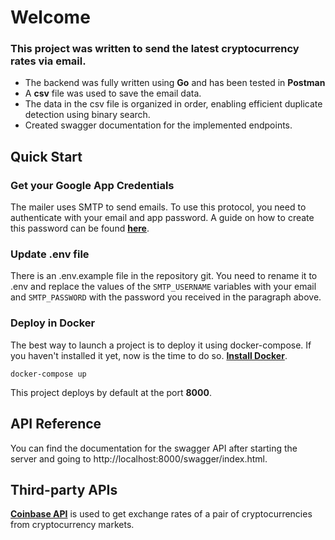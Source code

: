 # Welcome

### This project was written to send the latest cryptocurrency rates via email.

* The backend was fully written using **Go** and has been tested in **Postman**
* A **csv** file was used to save the email data.
* The data in the csv file is organized in order, enabling efficient duplicate detection using binary search.
* Created swagger documentation for the implemented endpoints.

## Quick Start

### Get your Google App Credentials

The mailer uses SMTP to send emails. To use this protocol, you need to authenticate with your email and app password. A
guide on how to create this password can be found **[here](https://www.getmailbird.com/gmail-app-password/)**.

### Update .env file

There is an .env.example file in the repository git. You need to rename it to .env and replace the values of
the `SMTP_USERNAME` variables with your email and `SMTP_PASSWORD` with the password you received in the paragraph above.

### Deploy in Docker

The best way to launch a project is to deploy it using docker-compose. If you haven't installed it yet, now is the time
to do so. **[Install Docker](https://docs.docker.com/engine/install/)**.

```
docker-compose up
```

This project deploys by default at the port **8000**.

## API Reference

You can find the documentation for the swagger API after starting the server and going
to http://localhost:8000/swagger/index.html.

## Third-party APIs

**[Coinbase API](https://docs.cloud.coinbase.com/)** is used to get exchange rates of a pair of cryptocurrencies from
cryptocurrency markets. 